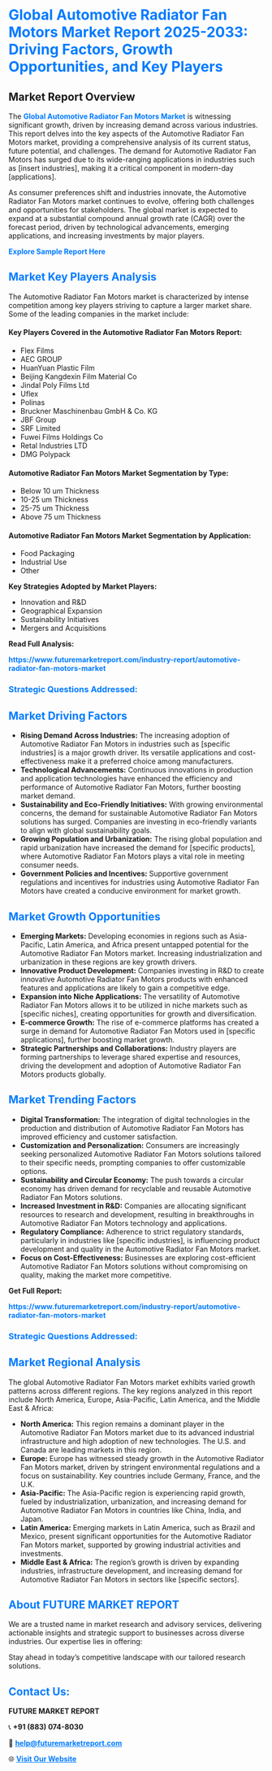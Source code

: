 <h1 style="color: #007BFF;">Global Automotive Radiator Fan Motors Market Report 2025-2033: Driving Factors, Growth Opportunities, and Key Players</h1>

<section id="overview">
<h2>Market Report Overview</h2>
<p>The <a href="https://www.futuremarketreport.com/industry-report/automotive-radiator-fan-motors-market" style="color: #007BFF; text-decoration: none;"><strong>Global Automotive Radiator Fan Motors Market</strong></a> is witnessing significant growth, driven by increasing demand across various industries. This report delves into the key aspects of the Automotive Radiator Fan Motors market, providing a comprehensive analysis of its current status, future potential, and challenges. The demand for Automotive Radiator Fan Motors has surged due to its wide-ranging applications in industries such as [insert industries], making it a critical component in modern-day [applications].</p>
<p>As consumer preferences shift and industries innovate, the Automotive Radiator Fan Motors market continues to evolve, offering both challenges and opportunities for stakeholders. The global market is expected to expand at a substantial compound annual growth rate (CAGR) over the forecast period, driven by technological advancements, emerging applications, and increasing investments by major players.</p>
</section>

<section id="overview">
<p><a href="https://www.futuremarketreport.com/request-sample/reportId=32954" style="color: #007BFF; text-decoration: none;"><strong>Explore Sample Report Here</strong></a></p>
</section>

<section id="key-players">
<h2 style="color: #007BFF;">Market Key Players Analysis</h2>
<p>The Automotive Radiator Fan Motors market is characterized by intense competition among key players striving to capture a larger market share. Some of the leading companies in the market include:</p>
<h4>Key Players Covered in the Automotive Radiator Fan Motors Report:</h4>
<ul><li>Flex Films</li><li>AEC GROUP</li><li>HuanYuan Plastic Film</li><li>Beijing Kangdexin Film Material Co</li><li>Jindal Poly Films Ltd</li><li>Uflex</li><li>Polinas</li><li>Bruckner Maschinenbau GmbH &amp; Co. KG</li><li>JBF Group</li><li>SRF Limited</li><li>Fuwei Films Holdings Co</li><li>Retal Industries LTD</li><li>DMG Polypack</li></ul>
<h4>Automotive Radiator Fan Motors Market Segmentation by Type:</h4>
<ul><li>Below 10 um Thickness</li><li>10-25 um Thickness</li><li>25-75 um Thickness</li><li>Above 75 um Thickness</li></ul>

<h4>Automotive Radiator Fan Motors Market Segmentation by Application:</h4>
<ul><li>Food Packaging</li><li>Industrial Use</li><li>Other</li></ul>
<p><strong>Key Strategies Adopted by Market Players:</strong></p>
<ul>
<li>Innovation and R&D</li>
<li>Geographical Expansion</li>
<li>Sustainability Initiatives</li>
<li>Mergers and Acquisitions</li>
</ul>
</section>

<section>
<p><strong>Read Full Analysis: </strong></p><a href="https://www.futuremarketreport.com/industry-report/automotive-radiator-fan-motors-market" style="color: #007BFF; text-decoration: none;"><strong>https://www.futuremarketreport.com/industry-report/automotive-radiator-fan-motors-market</strong></a>
<h3 style="color: #007BFF;">Strategic Questions Addressed:</h3>
</section>

<section id="driving-factors">
<h2 style="color: #007BFF;">Market Driving Factors</h2>
<ul>
<li><strong>Rising Demand Across Industries:</strong> The increasing adoption of Automotive Radiator Fan Motors in industries such as [specific industries] is a major growth driver. Its versatile applications and cost-effectiveness make it a preferred choice among manufacturers.</li>
<li><strong>Technological Advancements:</strong> Continuous innovations in production and application technologies have enhanced the efficiency and performance of Automotive Radiator Fan Motors, further boosting market demand.</li>
<li><strong>Sustainability and Eco-Friendly Initiatives:</strong> With growing environmental concerns, the demand for sustainable Automotive Radiator Fan Motors solutions has surged. Companies are investing in eco-friendly variants to align with global sustainability goals.</li>
<li><strong>Growing Population and Urbanization:</strong> The rising global population and rapid urbanization have increased the demand for [specific products], where Automotive Radiator Fan Motors plays a vital role in meeting consumer needs.</li>
<li><strong>Government Policies and Incentives:</strong> Supportive government regulations and incentives for industries using Automotive Radiator Fan Motors have created a conducive environment for market growth.</li>
</ul>
</section>

<section id="growth-opportunities">
<h2 style="color: #007BFF;">Market Growth Opportunities</h2>
<ul>
<li><strong>Emerging Markets:</strong> Developing economies in regions such as Asia-Pacific, Latin America, and Africa present untapped potential for the Automotive Radiator Fan Motors market. Increasing industrialization and urbanization in these regions are key growth drivers.</li>
<li><strong>Innovative Product Development:</strong> Companies investing in R&D to create innovative Automotive Radiator Fan Motors products with enhanced features and applications are likely to gain a competitive edge.</li>
<li><strong>Expansion into Niche Applications:</strong> The versatility of Automotive Radiator Fan Motors allows it to be utilized in niche markets such as [specific niches], creating opportunities for growth and diversification.</li>
<li><strong>E-commerce Growth:</strong> The rise of e-commerce platforms has created a surge in demand for Automotive Radiator Fan Motors used in [specific applications], further boosting market growth.</li>
<li><strong>Strategic Partnerships and Collaborations:</strong> Industry players are forming partnerships to leverage shared expertise and resources, driving the development and adoption of Automotive Radiator Fan Motors products globally.</li>
</ul>
</section>

<section id="trending-factors">
<h2 style="color: #007BFF;">Market Trending Factors</h2>
<ul>
<li><strong>Digital Transformation:</strong> The integration of digital technologies in the production and distribution of Automotive Radiator Fan Motors has improved efficiency and customer satisfaction.</li>
<li><strong>Customization and Personalization:</strong> Consumers are increasingly seeking personalized Automotive Radiator Fan Motors solutions tailored to their specific needs, prompting companies to offer customizable options.</li>
<li><strong>Sustainability and Circular Economy:</strong> The push towards a circular economy has driven demand for recyclable and reusable Automotive Radiator Fan Motors solutions.</li>
<li><strong>Increased Investment in R&D:</strong> Companies are allocating significant resources to research and development, resulting in breakthroughs in Automotive Radiator Fan Motors technology and applications.</li>
<li><strong>Regulatory Compliance:</strong> Adherence to strict regulatory standards, particularly in industries like [specific industries], is influencing product development and quality in the Automotive Radiator Fan Motors market.</li>
<li><strong>Focus on Cost-Effectiveness:</strong> Businesses are exploring cost-efficient Automotive Radiator Fan Motors solutions without compromising on quality, making the market more competitive.</li>
</ul>
</section>

<section>
<p><strong>Get Full Report: </strong></p><a href="https://www.futuremarketreport.com/industry-report/automotive-radiator-fan-motors-market" style="color: #007BFF; text-decoration: none;"><strong>https://www.futuremarketreport.com/industry-report/automotive-radiator-fan-motors-market</strong></a>
<h3 style="color: #007BFF;">Strategic Questions Addressed:</h3>
</section>


<section id="regional-analysis">
<h2 style="color: #007BFF;">Market Regional Analysis</h2>
<p>The global Automotive Radiator Fan Motors market exhibits varied growth patterns across different regions. The key regions analyzed in this report include North America, Europe, Asia-Pacific, Latin America, and the Middle East & Africa:</p>
<ul>
<li><strong>North America:</strong> This region remains a dominant player in the Automotive Radiator Fan Motors market due to its advanced industrial infrastructure and high adoption of new technologies. The U.S. and Canada are leading markets in this region.</li>
<li><strong>Europe:</strong> Europe has witnessed steady growth in the Automotive Radiator Fan Motors market, driven by stringent environmental regulations and a focus on sustainability. Key countries include Germany, France, and the U.K.</li>
<li><strong>Asia-Pacific:</strong> The Asia-Pacific region is experiencing rapid growth, fueled by industrialization, urbanization, and increasing demand for Automotive Radiator Fan Motors in countries like China, India, and Japan.</li>
<li><strong>Latin America:</strong> Emerging markets in Latin America, such as Brazil and Mexico, present significant opportunities for the Automotive Radiator Fan Motors market, supported by growing industrial activities and investments.</li>
<li><strong>Middle East & Africa:</strong> The region’s growth is driven by expanding industries, infrastructure development, and increasing demand for Automotive Radiator Fan Motors in sectors like [specific sectors].</li>
</ul>
</section>

<footer>
<h2 style="color: #007BFF;">About FUTURE MARKET REPORT</h2>
<p>We are a trusted name in market research and advisory services, delivering actionable insights and strategic support to businesses across diverse industries. Our expertise lies in offering:</p>

<p>Stay ahead in today’s competitive landscape with our tailored research solutions.</p>

<h2 style="color: #007BFF;">Contact Us:</h2>
<p><strong>FUTURE MARKET REPORT</strong></p>
<p>📞 <strong>+91 (883) 074-8030</strong></p>
<p>📧 <strong><a href="mailto:help@futuremarketreport.com" style="color: #007BFF;">help@futuremarketreport.com</a></strong></p>
<p>🌐 <strong><a href="https://www.futuremarketreport.com/" style="color: #007BFF;">Visit Our Website</a></strong></p>
</footer>